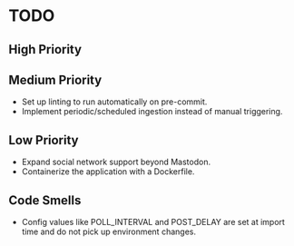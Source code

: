 # TODO

## High Priority

## Medium Priority
- Set up linting to run automatically on pre-commit.
- Implement periodic/scheduled ingestion instead of manual triggering.

## Low Priority
- Expand social network support beyond Mastodon.
- Containerize the application with a Dockerfile.

## Code Smells
- Config values like POLL_INTERVAL and POST_DELAY are set at import time and do not pick up environment changes.
